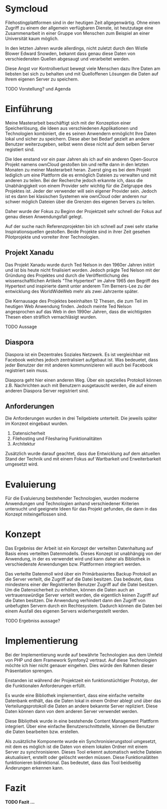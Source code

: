 # Symcloud

Filehostingplattformen sind in der heutigen Zeit allgegenwärtig. Ohne einen Zugriff zu einem
der allgemein verfügbaren Dienste, ist heutzutage eine Zusammenarbeit in einer Gruppe von
Menschen zum Beispiel an einer Universität kaum möglich.

In den letzten Jahren wurde allerdings, nicht zuletzt durch den Wistle Blower Edward Snowden,
bekannt dass genau diese Daten von verschiedensten Quellen abgesaugt und verarbeitet werden.
 
Diese Angst vor Kontrollverlust bewegt viele Menschen dazu Ihre Daten am liebsten bei sich zu
behalten und mit Quelloffenen Lösungen die Daten auf Ihrem eigenen Server zu speichern.

TODO Vorstellung? und Agenda

# Einführung

Meine Masterarbeit beschäftigt sich mit der Konzeption einer Speicherlösung, die Ideen aus
verschiedenen Applikationen und Technologien kombiniert, die es seinen Anwendern ermöglicht
Ihre Daten lokal und sicher zu speichern. Diese aber bei Bedarf gezielt an andere Benutzer
weiterzugeben, selbst wenn diese nicht auf dem selben Server registiert sind.

Die Idee enstand vor ein paar Jahren als ich auf ein anderen Open-Source Projekt namens ownCloud
gestoßen bin und reifte dann in den letzten Monaten zu meiner Masterarbeit heran. Zuerst ging
es bei dem Projekt lediglich um eine Plattform die es ermöglich Dateien zu verwalten und mit 
anderen zu teilen. Bei der Recherche jedoch erkannte ich, dass die Unabhängigkeit von einem 
Provider sehr wichtig für die Zielgruppe des Projektes ist. Jeder der verwender will sein 
eigener Provider sein. Jedoch ist es dann bei klasischen Systemen wie ownCloud oder anderen 
nur schwer möglich Dateien über die Grenzen des eigenen Servers zu teilen.

Daher wurde der Fokus zu Beginn der Projektzeit sehr schnell der Fokus auf genau diesen
Anwendungsfall gelegt.

Auf der suche nach Referenzprojekten bin ich schnell auf zwei sehr starke Inspirationsquellen
gestoßen. Beide Projekte sind in ihrer Zeit gesehen Pilotprojekte und vorreiter ihrer 
Technologien.

## Projekt Xanadu

Das Projekt Xanadu wurde durch Ted Nelson in den 1960er Jahren initiirt und ist bis heute
nicht finalisiert worden. Jedoch prägte Ted Nelson mit der Gründung des Projektes und durch
die Veröffentlichung des wissenschaftlichen Artikels "The Hypertext" im Jahre 1965 den Begriff 
des Hypertext und inspirierte damit unter anderem Tim Berners-Lee zu der entwicklung des
WorldWideWeb mehr als zwei Jahrzente später.

Die Kernausage des Projektes beeinhalten 12 Thesen, die zum Teil im heutigen Web Anwendung
finden. Jedoch meinte Ted Nelson angesprochen auf das Web in den 1990er Jahren, dass die
wichtigsten Thesen eben sträflich vernachläsigt wurden.

TODO Aussage

## Diaspora

Diaspora ist ein Dezentrales Soziales Netzwerk. Es ist vergleichbar mit Facebook welches
jedoch zentralisiert aufgebaut ist. Was bedeuetet, dass jeder Benutzer der mit anderen
kommunnizieren will auch bei Facebook registriert sein muss.

Diaspora geht hier einen anderen Weg. Über ein spezielles Protokoll können z.B. Nachrichten
auch mit Benutzern ausgetauscht werden, die auf einem anderen Diaspora Server registriert
sind.

## Anforderungen

Die Anforderungen wurden in drei Teilgebiete unterteilt. Die jeweils später im Konzeot
eingebaut wurden.

1. Datensicherheit
2. Filehosting und Filesharing Funktionalitäten
3. Architektur

Zusätzlich wurde darauf geachtet, dass due Entwicklung auf dem aktuellen Stand der Technik
und mit einem Fokus auf Wartbarkeit und Erweiterbarkeit umgesetzt wird. 

# Evaluierung

Für die Evaluierung bestehender Technologien, wurden moderne Anwendungen und Technologien
anhand verschiedener Kriterien untersucht und geeignete Ideen für das Projekt gefunden, die
dann in das Konzept miteingeflossen sind.

# Konzept

Das Ergebniss der Arbeit ist ein Konzept der verteilten Datenhaltung auf Basis eines
verteilten Datenmodells. Dieses Konzept ist unabhängig von der Anwendung, in der es verwendet
wird und kann daher als Bibliothek in verschiedenste Anwendungen bzw. Plattformen integriert
werden.

Das verteilte Datenmoll wird über ein Primärbasiertes Backup Protokoll an die Server verteilt,
die Zugriff auf die Datei besitzen. Das bedeutet, dass mindestens einer der Registrierten
Benutzer Zugriff auf die Datei besitzen. Um die Datensicherheit zu erhöhen, können die Daten
auch an vertrauenswürdige Server verteilt werden, die eigentlich keinen Zugriff auf die Daten
besitzen. Die Anwendung verhindert dann den Zugriff von unbefugten Servern durch ein Rechtesystem.
Dadurch können die Daten bei einem Ausfall des eigenen Servers widerhergestellt werden.
 
TODO Ergebniss aussage?
 
# Implementierung

Bei der Implementierung wurde auf bewährte Technologien aus dem Umfeld von PHP und dem Framework
Symfony2 vertraut. Auf diese Technologien möchte ich hier nicht genauer eingehen. Dies würde den
Rahmen dieser Präsentation sprengen.
 
Enstanden ist während der Projektzeit ein funktionstüchtiger Prototyp, der die Funktionalen
Anforderungen erfüllt.

Es wurde eine Bibliothek implementiert, dass eine einfache verteilte Datenbank enthält, das die
Daten lokal in einem Ordner ablegt und über das Verteilungsprotokoll die Daten an andere bekannte
Server repliziert. Diese Daten können dann von dem anderen Server verwendet werden.

Diese Bibliothek wurde in eine bestehende Content Management Plattform integriert. Über eine
einfache Benutzerschnittstelle, können die Benutzer die Daten bearbeiten bzw. erstellen.

Als zusätzliche Komponente wurde ein Synchronisierungstool umgesetzt, mit dem es möglich ist die
Daten von einem lokalen Ordner mit einem Server zu synchronisieren. Dieses Tool erkennt automatisch
welche Dateien akutualisiert, erstellt oder gelöscht werden müssen. Diese Funktionalätiten
funktionieren bidirektional. Das bedeutet, dass das Tool beidseitig Änderungen erkennen kann.

# Fazit

__TODO Fazit ...__
